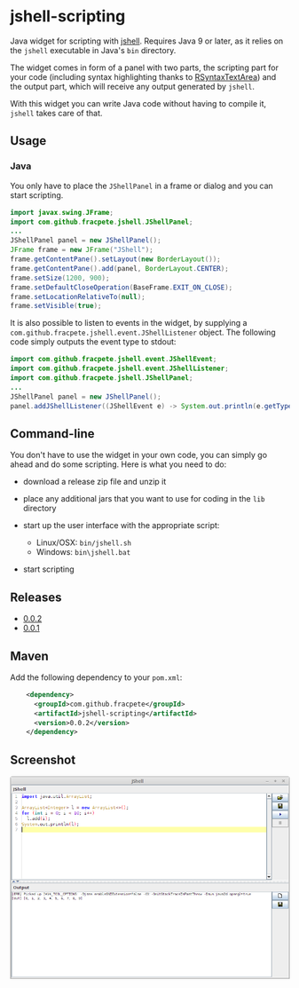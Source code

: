 # jshell-scripting

Java widget for scripting with [jshell](https://docs.oracle.com/javase/9/jshell/). 
Requires Java 9 or later, as it relies on the `jshell` executable in Java's `bin` 
directory.

The widget comes in form of a panel with two parts, the scripting part for your code 
(including syntax highlighting thanks to [RSyntaxTextArea](http://bobbylight.github.io/RSyntaxTextArea/))
and the output part, which will receive any output generated by `jshell`.

With this widget you can write Java code without having to compile it, `jshell`
takes care of that.


## Usage

### Java

You only have to place the `JShellPanel` in a frame or dialog and you
can start scripting.

```java
import javax.swing.JFrame;
import com.github.fracpete.jshell.JShellPanel;
...
JShellPanel panel = new JShellPanel();
JFrame frame = new JFrame("JShell");
frame.getContentPane().setLayout(new BorderLayout());
frame.getContentPane().add(panel, BorderLayout.CENTER);
frame.setSize(1200, 900);
frame.setDefaultCloseOperation(BaseFrame.EXIT_ON_CLOSE);
frame.setLocationRelativeTo(null);
frame.setVisible(true);
```

It is also possible to listen to events in the widget, by supplying a
`com.github.fracpete.jshell.event.JShellListener` object. The following code
simply outputs the event type to stdout:

```java
import com.github.fracpete.jshell.event.JShellEvent;
import com.github.fracpete.jshell.event.JShellListener;
import com.github.fracpete.jshell.JShellPanel;
...
JShellPanel panel = new JShellPanel();
panel.addJShellListener((JShellEvent e) -> System.out.println(e.getType()));
```

## Command-line

You don't have to use the widget in your own code, you can simply go ahead
and do some scripting. Here is what you need to do:

* download a release zip file and unzip it
* place any additional jars that you want to use for coding in the `lib` directory
* start up the user interface with the appropriate script:

    * Linux/OSX: `bin/jshell.sh`
    * Windows: `bin\jshell.bat`

* start scripting


## Releases

* [0.0.2](https://github.com/fracpete/jshell-scripting/releases/download/jshell-scripting-0.0.2/jshell-scripting-0.0.2-bin.zip)
* [0.0.1](https://github.com/fracpete/jshell-scripting/releases/download/jshell-scripting-0.0.1/jshell-scripting-0.0.1-bin.zip)


## Maven

Add the following dependency to your `pom.xml`:

```xml
    <dependency>
      <groupId>com.github.fracpete</groupId>
      <artifactId>jshell-scripting</artifactId>
      <version>0.0.2</version>
    </dependency>
```

## Screenshot

![Screenshot of example script output](src/site/resources/example.png)
